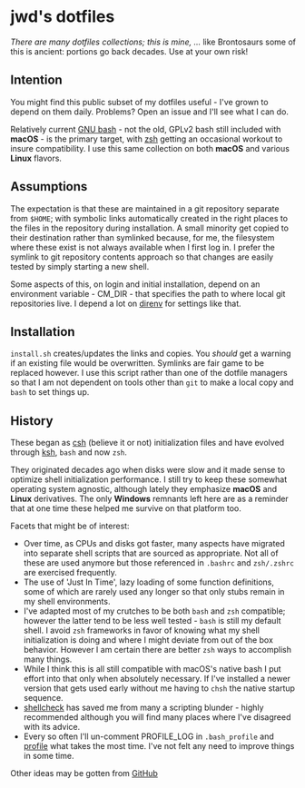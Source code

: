 # jwd's dotfiles

_There are many dotfiles collections; this is mine, ..._  like Brontosaurs
some of this is ancient: portions go back decades. Use at your own risk!

## Intention

You might find this public subset of my dotfiles useful - I've grown to depend
on them daily. Problems? Open an issue and I'll see what I can do.

Relatively current [GNU bash](https://www.gnu.org/software/bash/) - not the
old, GPLv2 bash still included with **macOS** - is the primary target, with
[zsh](https://www.zsh.org/) getting an occasional workout to insure
compatibility. I use this same collection on both **macOS** and various
**Linux** flavors.

## Assumptions

The expectation is that these are maintained in a git repository separate from
`$HOME`; with symbolic links automatically created in the right places to the
files in the repository during installation. A small minority get copied to
their destination rather than symlinked because, for me, the filesystem where
these exist is not always available when I first log in. I prefer the symlink
to git repository contents approach so that changes are easily tested by
simply starting a new shell.

Some aspects of this, on login and initial installation, depend on an
environment variable - CM_DIR - that specifies the path to where local git
repositories live. I depend a lot on [direnv](https://direnv.net/) for
settings like that.

## Installation

`install.sh` creates/updates the links and copies. You *should* get a warning
if an existing file would be overwritten. Symlinks are fair game to be
replaced however. I use this script rather than one of the dotfile managers so
that I am not dependent on tools other than `git` to make a local copy and
`bash` to set things up.

## History

These began as [csh](https://en.wikipedia.org/wiki/C_shell) (believe it or
not) initialization files and have evolved through
[ksh](https://en.wikipedia.org/wiki/KornShell), `bash` and now `zsh`.

They originated decades ago when disks were slow and it made sense to optimize
shell initialization performance. I still try to keep these somewhat operating
system agnostic, although lately they emphasize **macOS** and **Linux**
derivatives. The only **Windows** remnants left here are as a reminder that at
one time these helped me survive on that platform too.

Facets that might be of interest:

* Over time, as CPUs and disks got faster, many aspects have migrated into
  separate shell scripts that are sourced as appropriate. Not all of these are
  used anymore but those referenced in `.bashrc` and `zsh/.zshrc` are
  exercised frequently.
* The use of 'Just In Time', lazy loading of some function definitions, some
  of which are rarely used any longer so that only stubs remain in my shell
  environments.
* I've adapted most of my crutches to be both `bash` and `zsh` compatible;
  however the latter tend to be less well tested - `bash` is still my default
  shell. I avoid `zsh` frameworks in favor of knowing what my shell
  initialization is doing and where I might deviate from out of the box
  behavior. However I am certain there are better `zsh` ways to accomplish
  many things.
* While I think this is all still compatible with macOS's native bash I put
  effort into that only when absolutely necessary. If I've installed a newer
  version that gets used early without me having to `chsh` the native startup
  sequence.
* [shellcheck](https://github.com/koalaman/shellcheck) has saved me from many
  a scripting blunder - highly recommended although you will find many places
  where I've disagreed with its advice.
* Every so often I'll un-comment PROFILE_LOG in `.bash_profile` and
  [profile](https://www.rosipov.com/blog/profiling-slow-bashrc/) what takes
  the most time. I've not felt any need to improve things in some time.

Other ideas may be gotten from [GitHub](https://dotfiles.github.io/)
